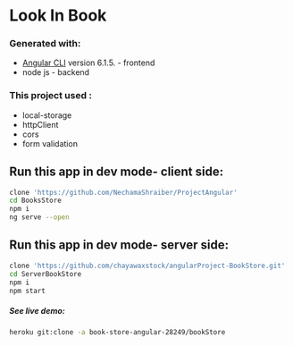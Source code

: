 # Look In Book

### Generated with:
* [Angular CLI](https://github.com/angular/angular-cli) version 6.1.5. - frontend    
* node js - backend

### This project used :
* local-storage
* httpClient
* cors
* form validation

## Run this app in dev mode- client side:
```bash
clone 'https://github.com/NechamaShraiber/ProjectAngular'
cd BooksStore
npm i
ng serve --open
```
## Run this app in dev mode- server side:
```bash
clone 'https://github.com/chayawaxstock/angularProject-BookStore.git'
cd ServerBookStore
npm i
npm start
```

##### See live demo:
```bash
heroku git:clone -a book-store-angular-28249/bookStore
```
